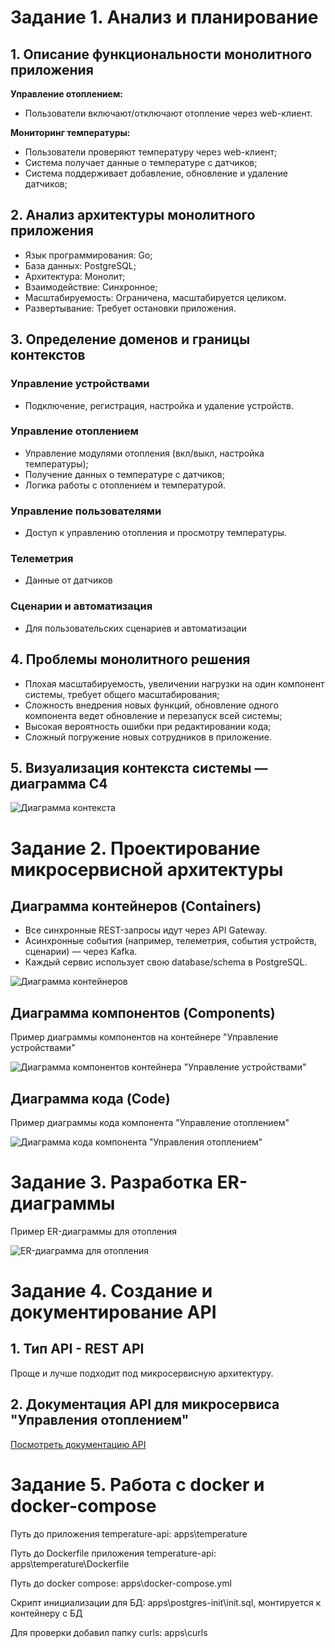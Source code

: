 # Задание 1. Анализ и планирование

## 1. Описание функциональности монолитного приложения

**Управление отоплением:**

- Пользователи включают/отключают отопление через web-клиент.

**Мониторинг температуры:**

- Пользователи проверяют температуру через web-клиент;
- Система получает данные о температуре с датчиков;
- Система поддерживает добавление, обновление и удаление датчиков;

## 2. Анализ архитектуры монолитного приложения

- Язык программирования: Go;
- База данных: PostgreSQL;
- Архитектура: Монолит;
- Взаимодействие: Синхронное;
- Масштабируемость: Ограничена, масштабируется целиком.
- Развертывание: Требует остановки приложения.

## 3. Определение доменов и границы контекстов

### Управление устройствами

- Подключение, регистрация, настройка и удаление устройств.

### Управление отоплением

- Управление модулями отопления (вкл/выкл, настройка температуры);
- Получение данных о температуре с датчиков;
- Логика работы с отоплением и температурой.

### Управление пользователями

- Доступ к управлению отопления и просмотру температуры.

### Телеметрия

- Данные от датчиков

### Сценарии и автоматизация

- Для пользовательских сценариев и автоматизации

## 4. Проблемы монолитного решения

- Плохая масштабируемость, увеличении нагрузки на один компонент системы, требует общего масштабирования;
- Сложность внедрения новых функций, обновление одного компонента ведет обновление и перезапуск всей системы;
- Высокая вероятность ошибки при редактировании кода;
- Сложный погружение новых сотрудников в приложение.

## 5. Визуализация контекста системы — диаграмма С4

![Диаграмма контекста](apps/diagrams/context/context.png)

# Задание 2. Проектирование микросервисной архитектуры

## Диаграмма контейнеров (Containers)

- Все синхронные REST-запросы идут через API Gateway.
- Асинхронные события (например, телеметрия, события устройств, сценарии) — через Kafka.
- Каждый сервис использует свою database/schema в PostgreSQL.

![Диаграмма контейнеров](apps/diagrams/container/container.png)

## Диаграмма компонентов (Components)

Пример диаграммы компонентов на контейнере "Управление устройствами"

![Диаграмма компонентов контейнера "Управление устройствами"](apps/diagrams/component/component.png)

## Диаграмма кода (Code)

Пример диаграммы кода компонента "Управление отоплением"

![Диаграмма кода компонента "Управления отоплением"](apps/diagrams/code/code.png)

# Задание 3. Разработка ER-диаграммы

Пример ER-диаграммы для отопления

![ER-диаграмма для отопления](apps/diagrams/er/er.png)

# Задание 4. Создание и документирование API

## 1. Тип API - REST API

Проще и лучше подходит под микросервисную архитектуру.

## 2. Документация API для микросервиса "Управления отоплением"

[Посмотреть документацию API](apps/openapi/version_2025-06-18.yaml)

# Задание 5. Работа с docker и docker-compose

Путь до приложения temperature-api: apps\temperature

Путь до Dockerfile приложения temperature-api: apps\temperature\Dockerfile

Путь до docker compose: apps\docker-compose.yml

Скрипт инициализации для БД: apps\postgres-init\init.sql, монтируется к контейнеру с БД

Для проверки добавил папку curls: apps\curls
